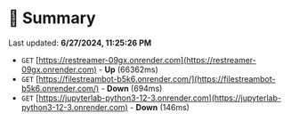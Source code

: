 # 📖 Summary
Last updated: **6/27/2024, 11:25:26 PM**

- `GET` [https://restreamer-09gx.onrender.com](https://restreamer-09gx.onrender.com) - **Up** (66362ms)
- `GET` [https://filestreambot-b5k6.onrender.com/](https://filestreambot-b5k6.onrender.com/) - **Down** (694ms)
- `GET` [https://jupyterlab-python3-12-3.onrender.com](https://jupyterlab-python3-12-3.onrender.com) - **Down** (146ms)
